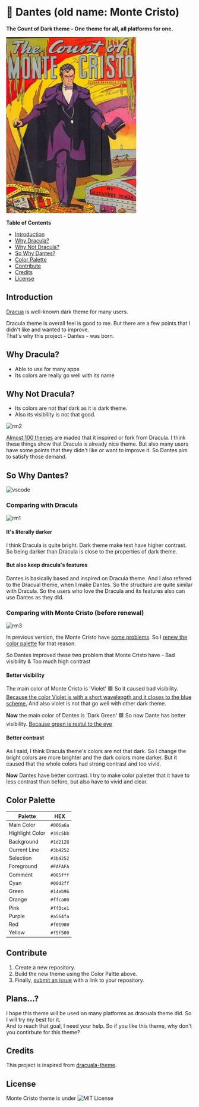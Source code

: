 # 🎩 Dantes (old name: Monte Cristo)

**The Count of Dark theme - One theme for all, all platforms for one.**

![The Count of Monte Cristo](https://github.com/dantestheme/dantes-theme/blob/master/Count%20in%20the%20README.jpg)

**Table of Contents**

- [Introduction](#introduction)
- [Why Dracula?](#why-dracula)
- [Why Not Dracula?](#why-not-dracula)
- [So Why Dantes?](#so-why-dantes)
- [Color Palette](#color-palette)
- [Contribute](#contribute)
- [Credits](#credits)
- [License](#license)

## Introduction

[Dracua](https://draculatheme.com/) is well-known dark theme for many users.

Dracula theme is overall feel is good to me. But there are a few points that I didn't like and wanted to improve.  
That's why this project - Dantes - was born.

## Why Dracula?

- Able to use for many apps
- Its colors are really go well with its name

## Why Not Dracula?

- Its colors are not that dark as it is dark theme.
- Also its visibility is not that good.

![rm2](https://user-images.githubusercontent.com/87603390/146216585-af32f64d-3ba2-4606-8c96-73925fdb9631.png)

[Almost 100 themes](https://marketplace.visualstudio.com/search?term=dracula&target=VSCode&category=Themes&sortBy=Relevance) are maded that it inspired or fork from Dracula. I think these things show that Dracula is already nice theme. But also many users have some points that they didn't like or want to improve it. So Dantes aim to satisfy those demand.

## So Why Dantes?

![vscode](https://user-images.githubusercontent.com/87603390/146216846-d20f21eb-6445-4d50-be83-fd2940b26da1.png)

### Comparing with Dracula

![rm1](https://user-images.githubusercontent.com/87603390/146216299-043d8b6f-f8df-43b3-bb44-3040e01978ee.png)

#### It's literally darker

I think Dracula is quite bright. Dark theme make text have higher contrast. So being darker than Dracula is close to the properties of dark theme.

#### But also keep dracula's features

Dantes is basically based and inspired on Dracula theme. And I also refered to the Dracual theme, when I make Dantes. So the structure are quite similar with Dracula. So the users who love the Dracula and its features also can use Dantes as they did.

### Comparing with Monte Cristo (before renewal)

![rm3](https://user-images.githubusercontent.com/87603390/146216461-a261d85f-9b30-4ffa-9a99-91abb0a64378.png)

In previous version, the Monte Cristo have [some problems](https://github.com/dantestheme/dantes-theme/issues/1). So I [renew the color palette](https://github.com/dantestheme/dantes-theme/issues/2) for that reason.

So Dantes improved these two problem that Monte Cristo have - Bad visibility & Too much high contrast

#### Better visibility

The main color of Monte Cristo is 'Violet' 🟪 So it caused bad visibility. [Because the color Violet is with a short wavelength and it closes to the blue scheme.](https://en.wikipedia.org/wiki/Violet_(color)) And also violet is not that go well with other dark theme.

**Now** the main color of Dantes is 'Dark Green' 🟩 So now Dante has better visibility. [Because green is restul to the eye](https://en.wikipedia.org/wiki/Green#Color_vision_and_colorimetry)

#### Better contrast

As I said, I think Dracula theme's colors are not that dark. So I change the bright colors are more brighter and the dark colors more darker. But it caused that the whole colors had strong contrast and too vivid.

**Now** Dantes have better contrast. I try to make color paletter that it have to less contrast than before, but also have to vivid and clear.

## Color Palette

|Palette|HEX|
|---|---|
|Main Color|`#006a6a`|
|Highlight Color|`#39c5bb`|
|Background |`#1d2128`|
|Current Line |`#3b4252`|
|Selection |`#3b4252`|
|Foreground |`#FAFAFA`|
|Comment |`#005fff`|
|Cyan |`#00d2ff`|
|Green |`#14eb96`|
|Orange|`#ffca00`|
|Pink |`#ff3ce1`|
|Purple |`#a564fa`|
|Red |`#f01900`|
|Yellow|`#f5f500`|

## Contribute

1. Create a new repository.
2. Build the new theme using the Color Paltte above.
3. Finally, [submit an issue](https://github.com/dantestheme/dantes-theme/issues/new?assignees=&labels=New-theme-submit&template=new-theme-submit.md&title=) with a link to your repository.  

## Plans...?
 
I hope this theme will be used on many platforms as dracuala theme did. So I will try my best for it.  
And to reach that goal, I need your help. So if you like this theme, why don't you contirbute for this theme?

 ## Credits

This project is inspired from [dracuala-theme](https://github.com/dracula/dracula-theme).

## License

Monte Cristo theme is under ![MIT License](https://github.com/dantestheme/dantes-theme/blob/master/LICENSE)
